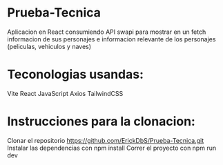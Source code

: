 # Prueba-Tecnica
Aplicacion en React consumiendo API swapi para mostrar en un fetch informacion de sus personajes e informacion relevante de los personajes (peliculas, vehiculos y naves)

# Teconologias usandas:
Vite
React
JavaScript
Axios
TailwindCSS

# Instrucciones para la clonacion:
Clonar el repositorio https://github.com/ErickDbS/Prueba-Tecnica.git
Instalar las dependencias con npm install
Correr el proyecto con npm run dev
